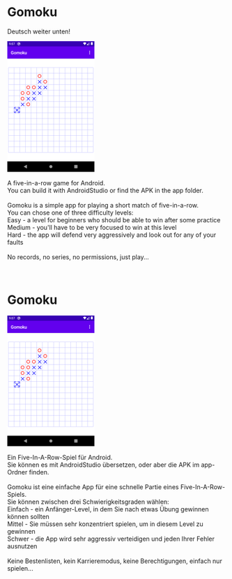 <h1>Gomoku</h1>
Deutsch weiter unten!<br>
<p>
<img src="device-2024-12-02-100000.png">
</p>
A five-in-a-row game for Android.<br>
You can build it with AndroidStudio or find the APK in the app folder.<br>
<br>
Gomoku is a simple app for playing a short match of five-in-a-row.<br>
You can chose one of three difficulty levels:<br>
Easy - a level for beginners who should be able to win after some practice<br>
Medium - you'll have to be very focused to win at this level<br>
Hard - the app will defend very aggressively and look out for any of your faults<br>
<br>
No records, no series, no permissions, just play...<br>
<br>
<br>
<h1>Gomoku</h1>
<p>
<img src="device-2024-12-02-100000.png">
</p>
Ein Five-In-A-Row-Spiel f&uuml;r Android.<br>
Sie k&ouml;nnen es mit AndroidStudio &uuml;bersetzen, oder aber die APK im app-Ordner finden.<br>
<br>
Gomoku ist eine einfache App für eine schnelle Partie eines Five-In-A-Row-Spiels.<br>
Sie k&ouml;nnen zwischen drei Schwierigkeitsgraden w&auml;hlen:<br>
Einfach - ein Anf&auml;nger-Level, in dem Sie nach etwas &Uuml;bung gewinnen k&ouml;nnen sollten<br>
Mittel - Sie m&uuml;ssen sehr konzentriert spielen, um in diesem Level zu gewinnen<br>
Schwer - die App wird sehr aggressiv verteidigen und jeden Ihrer Fehler ausnutzen<br>
<br>
Keine Bestenlisten, kein Karrieremodus, keine Berechtigungen, einfach nur spielen...<br>

